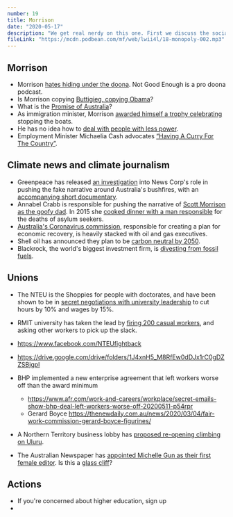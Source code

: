 ```yaml
---
number: 19
title: Morrison
date: "2020-05-17"
description: "We get real nerdy on this one. First we discuss the socialist and feminist history of Monopoly that Hasbro has erased, then dive into the source code of the CovidSafe app."
fileLink: "https://mcdn.podbean.com/mf/web/lwii4l/18-monopoly-002.mp3"
---
```


## Morrison

- Morrison [hates hiding under the doona](https://www.abc.net.au/news/2020-05-09/coronavirus-restrictions-epidemiologist-lifted-stages/12229800). Not Good Enough is a pro doona podcast.
- Is Morrison copying [Buttigieg, copying Obama](https://www.youtube.com/watch?v=tf4OWxhhXKc)?
- What is the [Promise of Australia](https://twitter.com/ScottMorrisonMP/status/1127391929795137537)? 
- As immigration minister, Morrison [awarded himself a trophy celebrating](https://www.theguardian.com/australia-news/2018/sep/19/i-stopped-these-scott-morrison-keeps-migrant-boat-trophy-in-office) stopping the boats.
- He has no idea how to [deal with people with less power](https://www.theguardian.com/australia-news/2020/jan/02/scott-morrison-abused-by-bushfire-victims-in-nsw-town-of-cobargo).
- Employment Minister Michaelia Cash advocates [“Having A Curry For The Country”](https://www.pedestrian.tv/news/michaelia-cash-curry-country/).

## Climate news and climate journalism

- Greenpeace has released [an investigation](https://www.greenpeace.org.au/news/new-coal-and-news-corp-report-and-documentary-reveals-extent-of-disinformation-and-climate-destroying-projects-approved-during-black-summer-bushfires/) into News Corp's role in pushing the fake narrative around Australia's bushfires, with an [accompanying short documentary](https://www.youtube.com/watch?v=4FjmlNo-Ai8).
- Annabel Crabb is responsible for pushing the narrative of [Scott Morrison as the goofy dad](https://www.abc.net.au/news/2019-04-11/federal-election-meets-eurovision/10992886). In 2015 she [cooked dinner with a man responsible](https://www.youtube.com/watch?v=8sJyb5zAOi4) for the deaths of asylum seekers.
- [Australia's Coronavirus commission](https://fossilfuel.watch/whos-involved/), responsible for creating a plan for economic recovery, is heavily stacked with oil and gas executives.
- Shell oil has announced they plan to be [carbon neutral by 2050](https://www.smh.com.au/environment/climate-change/while-the-world-looked-the-other-way-corporate-giants-abandoned-coal-20200514-p54ssj.html).
- Blackrock, the world's biggest investment firm, is [divesting from fossil fuels](https://www.theguardian.com/business/2020/jan/14/blackrock-says-climate-crisis-will-now-guide-its-investments).

## Unions

- The NTEU is the Shoppies for people with doctorates, and have been shown to be in [secret negotiations with university leadership](https://www.abc.net.au/news/2020-05-13/universities-and-union-negotiate-pay-cuts-save-jobs-coronavirus/12239448) to cut hours by 10% and wages by 15%.
- RMIT university has taken the lead by [firing 200 casual workers](https://www.theage.com.au/national/victoria/rmit-asks-staff-to-take-on-work-of-cut-casuals-20200515-p54tcp.html?fbclid=IwAR0CX9TWPOJz5Kgs4ZKxCrxgt0ofmR3av9gdSFj7m6oHmxJb75WJKmbRdsU), and asking other workers to pick up the slack.
- https://www.facebook.com/NTEUfightback
- https://drive.google.com/drive/folders/1J4xnH5_M8RfEw0dDJx1rC0gDZZSBjgpI

- BHP implemented a new enterprise agreement that left workers worse off than the award minimum
    - https://www.afr.com/work-and-careers/workplace/secret-emails-show-bhp-deal-left-workers-worse-off-20200511-p54rpr
    - Gerard Boyce https://thenewdaily.com.au/news/2020/03/04/fair-work-commission-gerard-boyce-figurines/ 

- A Northern Territory business lobby has [proposed re-opening climbing on Uluru](https://www.abc.net.au/news/2020-05-12/business-lobby-group-calls-for-uluru-climb-to-reopen/12234066). 

- The Australian Newspaper has [appointed Michelle Gun as their first female editor](https://www.theguardian.com/media/2020/may/15/the-australian-appoints-michelle-gunn-as-first-female-editor-in-newspapers-56-year-history). Is this a [glass cliff](https://www.vox.com/2018/10/31/17960156/what-is-the-glass-cliff-women-ceos)? 

## Actions

- If you're concerned about higher education, sign up 
- 